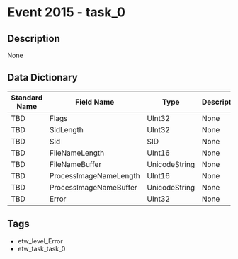 # Event 2015 - task_0

## Description
None

## Data Dictionary
|Standard Name|Field Name|Type|Description|Sample Value|
|---|---|---|---|---|
|TBD|Flags|UInt32|None|`None`|
|TBD|SidLength|UInt32|None|`None`|
|TBD|Sid|SID|None|`None`|
|TBD|FileNameLength|UInt16|None|`None`|
|TBD|FileNameBuffer|UnicodeString|None|`None`|
|TBD|ProcessImageNameLength|UInt16|None|`None`|
|TBD|ProcessImageNameBuffer|UnicodeString|None|`None`|
|TBD|Error|UInt32|None|`None`|

## Tags
* etw_level_Error
* etw_task_task_0